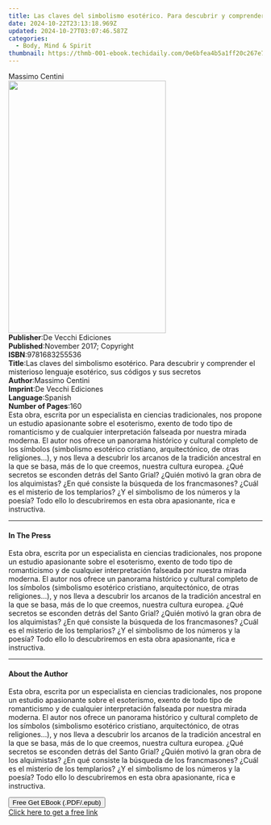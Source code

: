```yaml
---
title: Las claves del simbolismo esotérico. Para descubrir y comprender el misterioso lenguaje esotérico, sus códigos y sus secretos | Free Book
date: 2024-10-22T23:13:18.969Z
updated: 2024-10-27T03:07:46.587Z
categories:
  - Body, Mind & Spirit
thumbnail: https://thmb-001-ebook.techidaily.com/0e6bfea4b5a1ff20c267e701991a51993214a7cd7fdf59ca2b591c62725ebb8e.jpg
---
```

<main id="book-container">
  <div class="flex flex-col">
    <div class="book-brief flex-1 py-6 px-4 sm:p-6 md:py-10 md:px-8">
      <!-- brief-->
      <div class="book-brief-main">Massimo Centini</div>
    </div>
    <div
      class="book-meta-info flex-1 grid gap-4 col-start-1 col-end-3 row-start-1 sm:mb-6 sm:grid-cols-4 lg:gap-6 lg:col-start-2 lg:row-end-6 lg:row-span-6 lg:mb-0"
    >
      <div
        class="book-meta-info-left place-content-center mt-4 p-4 text-sm leading-6 col-start-2 col-span-2 dark:text-slate-400"
      >
        <img
          class="w-full h-500 object-cover rounded-lg sm:h-255 sm:col-span-2 lg:col-span-full"
          src="https://img-001-ebook.techidaily.com/ef502c16e507b859021f0213b40c5bea4b21081f9084f483b997117ec207e8d2.jpg"
          alt=""
          width="312"
          height="500"
        />
      </div>
      <div
        class="book-meta-info-right mt-2 col-start-1 row-start-2 col-span-3 self-center"
      >
        <!-- meta data  -->
        <div class="flex flex-col px-4 md:px-8">
          <div class="flex-1">
            <strong>Publisher</strong>:<span class="px-2"
              >De Vecchi Ediciones</span
            >
          </div>
          <div class="flex-1">
            <strong>Published</strong>:<span class="px-2"
              >November 2017; Copyright</span
            >
          </div>
          <div class="flex-1">
            <strong>ISBN</strong>:<span class="px-2">9781683255536</span>
          </div>
          <div class="flex-1">
            <strong>Title</strong>:<span class="px-2"
              >Las claves del simbolismo esotérico. Para descubrir y comprender
              el misterioso lenguaje esotérico, sus códigos y sus secretos</span
            >
          </div>
          <div class="flex-1">
            <strong>Author</strong>:<span class="px-2">Massimo Centini</span>
          </div>
          <div class="flex-1">
            <strong>Imprint</strong>:<span class="px-2"
              >De Vecchi Ediciones</span
            >
          </div>
          <div class="flex-1">
            <strong>Language</strong>:<span class="px-2">Spanish</span>
          </div>
          <div class="flex-1">
            <strong>Number of Pages</strong>:<span class="px-2">160</span>
          </div>
        </div>
      </div>
    </div>
    <div class="book-description flex-1 py-6 px-4 sm:p-6 md:py-10 md:px-8">
      <div class="book-description-main">
        <div accordion-content="" id="description">
          Esta obra, escrita por un especialista en ciencias tradicionales, nos
          propone un estudio apasionante sobre el esoterismo, exento de todo
          tipo de romanticismo y de cualquier interpretación falseada por
          nuestra mirada moderna. El autor nos ofrece un panorama histórico y
          cultural completo de los símbolos (simbolismo esotérico cristiano,
          arquitectónico, de otras religiones…), y nos lleva a descubrir los
          arcanos de la tradición ancestral en la que se basa, más de lo que
          creemos, nuestra cultura europea. ¿Qué secretos se esconden detrás del
          Santo Grial? ¿Quién motivó la gran obra de los alquimistas? ¿En qué
          consiste la búsqueda de los francmasones? ¿Cuál es el misterio de los
          templarios? ¿Y el simbolismo de los números y la poesía? Todo ello lo
          descubriremos en esta obra apasionante, rica e instructiva.
        </div>
      </div>
    </div>
    <div class="book-excerpts flex-1 py-6 px-4 sm:p-6 md:py-10 md:px-8">
      <!-- excerpts-->
      <div class="book-excerpts-main">
        <hr />
        <h4 class="placeholder placeholder-heading">
          <span>In The Press</span>
        </h4>
        <p>
          Esta obra, escrita por un especialista en ciencias tradicionales, nos
          propone un estudio apasionante sobre el esoterismo, exento de todo
          tipo de romanticismo y de cualquier interpretación falseada por
          nuestra mirada moderna. El autor nos ofrece un panorama histórico y
          cultural completo de los símbolos (simbolismo esotérico cristiano,
          arquitectónico, de otras religiones…), y nos lleva a descubrir los
          arcanos de la tradición ancestral en la que se basa, más de lo que
          creemos, nuestra cultura europea. ¿Qué secretos se esconden detrás del
          Santo Grial? ¿Quién motivó la gran obra de los alquimistas? ¿En qué
          consiste la búsqueda de los francmasones? ¿Cuál es el misterio de los
          templarios? ¿Y el simbolismo de los números y la poesía? Todo ello lo
          descubriremos en esta obra apasionante, rica e instructiva.
        </p>
      </div>
    </div>
    <div class="book-about-author flex-1 py-6 px-4 sm:p-6 md:py-10 md:px-8">
      <!-- about author-->
      <div class="book-main-author-main">
        <hr />
        <h4 class="placeholder placeholder-heading">
          <span>About the Author</span>
        </h4>
        <p>
          Esta obra, escrita por un especialista en ciencias tradicionales, nos
          propone un estudio apasionante sobre el esoterismo, exento de todo
          tipo de romanticismo y de cualquier interpretación falseada por
          nuestra mirada moderna. El autor nos ofrece un panorama histórico y
          cultural completo de los símbolos (simbolismo esotérico cristiano,
          arquitectónico, de otras religiones…), y nos lleva a descubrir los
          arcanos de la tradición ancestral en la que se basa, más de lo que
          creemos, nuestra cultura europea. ¿Qué secretos se esconden detrás del
          Santo Grial? ¿Quién motivó la gran obra de los alquimistas? ¿En qué
          consiste la búsqueda de los francmasones? ¿Cuál es el misterio de los
          templarios? ¿Y el simbolismo de los números y la poesía? Todo ello lo
          descubriremos en esta obra apasionante, rica e instructiva.
        </p>
      </div>
    </div>
    <div class="book-free-get flex-1 py-6 px-4 sm:p-6 md:py-10 md:px-8">
      <button
        id="btn-free-get"
        class="bg-blue-500 hover:bg-blue-700 text-white font-bold py-2 px-4 rounded"
      >
        Free Get EBook (.PDF/.epub)
      </button>
      <div id="countdown-display" class="px-2 text-lg mt-2"></div>
      <a
        id="free-link"
        class="hidden bg-blue-500 hover:bg-blue-700 text-white font-bold py-2 px-4 rounded"
        href="https://www.ebooks.com/en-us/book/95918152/las-claves-del-simbolismo-esot-rico-para-descubrir-y-comprender-el-misterioso-lenguaje-esot-rico-sus-c-digos-y-sus-secretos/massimo-centini/"
        target="_blank"
        >Click here to get a free link</a
      >
    </div>
    <script>
      let countdownTime = 0;
      let countdownInterval = null;
      document
        .getElementById('btn-free-get')
        .addEventListener('click', startCountdown);
      function startCountdown() {
        countdownTime = new Date().getTime() + 60000 * 3;
        countdownInterval = setInterval(updateCountdown, 1000);
        document.getElementById('btn-free-get').disabled = true;
        document
          .getElementById('btn-free-get')
          .classList.add('bg-gray-500', 'cursor-not-allowed');
      }
      function updateCountdown() {
        let currentTime = new Date().getTime();
        let timeLeft = countdownTime - currentTime;
        let secondsLeft = Math.floor(timeLeft / 1000);
        document.getElementById('countdown-display').innerHTML =
          `Remaining time: ${secondsLeft} seconds.`;
        if (secondsLeft <= 0) {
          clearInterval(countdownInterval);
          document.getElementById('btn-free-get').classList.add('hidden');
          document.getElementById('free-link').classList.remove('hidden');
          document.getElementById('countdown-display').innerHTML = '';
        }
      }
    </script>
  </div>
</main>

<ins class="adsbygoogle"
      style="display:block"
      data-ad-client="ca-pub-7571918770474297"
      data-ad-slot="8358498916"
      data-ad-format="auto"
      data-full-width-responsive="true"></ins>
    